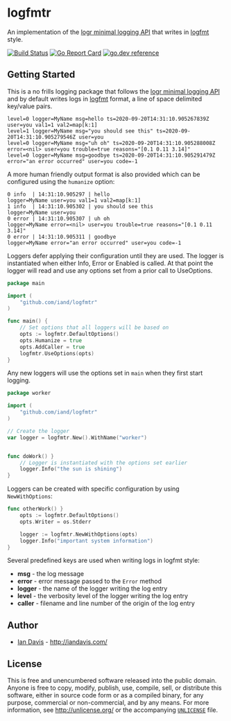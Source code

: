 # logfmtr

An implementation of the [logr minimal logging API](https://github.com/go-logr/logr) that writes in [logfmt](https://www.brandur.org/logfmt) style.

[![Build Status](https://travis-ci.org/iand/logfmtr.svg?branch=master)](https://travis-ci.org/iand/logfmtr)
[![Go Report Card](https://goreportcard.com/badge/github.com/iand/logfmtr)](https://goreportcard.com/report/github.com/iand/logfmtr)
[![go.dev reference](https://img.shields.io/badge/go.dev-reference-007d9c?logo=go&logoColor=white)](https://pkg.go.dev/github.com/iand/logfmtr)

## Getting Started

This is a no frills logging package that follows the [logr minimal logging API](https://github.com/go-logr/logr) 
and by default writes logs in [logfmt](https://www.brandur.org/logfmt) format, a line of space delimited
key/value pairs.

```
level=0 logger=MyName msg=hello ts=2020-09-20T14:31:10.905267839Z user=you val1=1 val2=map[k:1]
level=1 logger=MyName msg="you should see this" ts=2020-09-20T14:31:10.905279546Z user=you
level=0 logger=MyName msg="uh oh" ts=2020-09-20T14:31:10.905288008Z error=<nil> user=you trouble=true reasons="[0.1 0.11 3.14]"
level=0 logger=MyName msg=goodbye ts=2020-09-20T14:31:10.905291479Z error="an error occurred" user=you code=-1
```

A more human friendly output format is also provided which can be configured using the `humanize` option:

```
0 info  | 14:31:10.905297 | hello                          logger=MyName user=you val1=1 val2=map[k:1]
1 info  | 14:31:10.905302 | you should see this            logger=MyName user=you
0 error | 14:31:10.905307 | uh oh                          logger=MyName error=<nil> user=you trouble=true reasons="[0.1 0.11 3.14]"
0 error | 14:31:10.905311 | goodbye                        logger=MyName error="an error occurred" user=you code=-1
```

Loggers defer applying their configuration until they are used. The logger is instantiated when
either Info, Error or Enabled is called. At that point the logger will read and use any options set
from a prior call to UseOptions. 


```Go
package main

import (
    "github.com/iand/logfmtr"
)

func main() {
    // Set options that all loggers will be based on
    opts := logfmtr.DefaultOptions()
    opts.Humanize = true
    opts.AddCaller = true
    logfmtr.UseOptions(opts)
}

```

Any new loggers will use the options set in `main` when they first start logging.

```Go
package worker

import (
    "github.com/iand/logfmtr"
)

// Create the logger
var logger = logfmtr.New().WithName("worker")


func doWork() }
    // Logger is instantiated with the options set earlier
    logger.Info("the sun is shining")
}
```

Loggers can be created with specific configuration by using `NewWithOptions`:

```Go
func otherWork() }
    opts := logfmtr.DefaultOptions()
    opts.Writer = os.Stderr

    logger := logfmtr.NewWithOptions(opts)
    logger.Info("important system information")
}
```

Several predefined keys are used when writing logs in logfmt style:

 * **msg** - the log message
 * **error** - error message passed to the `Error` method
 * **logger** - the name of the logger writing the log entry
 * **level** - the verbosity level of the logger writing the log entry
 * **caller** - filename and line number of the origin of the log entry

## Author

* [Ian Davis](http://github.com/iand) - <http://iandavis.com/>

## License

This is free and unencumbered software released into the public domain. Anyone is free to 
copy, modify, publish, use, compile, sell, or distribute this software, either in source 
code form or as a compiled binary, for any purpose, commercial or non-commercial, and by 
any means. For more information, see <http://unlicense.org/> or the 
accompanying [`UNLICENSE`](UNLICENSE) file.
